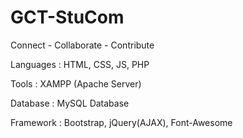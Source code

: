 # GCT-StuCom
Connect - Collaborate - Contribute

  Languages : HTML, CSS, JS, PHP  
  
  Tools     : XAMPP (Apache Server) 
  
  Database  : MySQL Database  
  
  Framework : Bootstrap, jQuery(AJAX), Font-Awesome 
